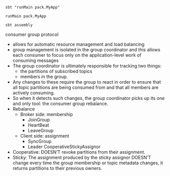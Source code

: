 `sbt "runMain pack.MyApp"`

`runMain pack.MyApp`

`sbt assembly`

consumer group protocol
* allows for automatic resource management and load balancing
* group management is isolated in the group coordinator and this allows each consumer to focus only on the application-level work of consuming messages
* The group coordinator is ultimately responsible for tracking two things:
    *  the partitions of subscribed topics
    * members in the group.
*  Any changes to these require the group to react in order to ensure that all topic partitions are being consumed from and that all members are actively consuming.
*  So when it detects such changes, the group coordinator picks up its one and only tool: the consumer group rebalance.
* Rebalance
    * Broker side: membership
        * JoinGroup
        * HeartBeat
        * LeaveGroup
    * Client side: assignment
        * SyncGroup
        * Leader
CooperativeStickyAssignor
* Cooperative: DOESN’T revoke partitions from their assignment.
* Sticky: The assignment produced by the sticky assignor DOESN’T change every time the group membership or topic metadata changes, it returns partitions to their previous owners.